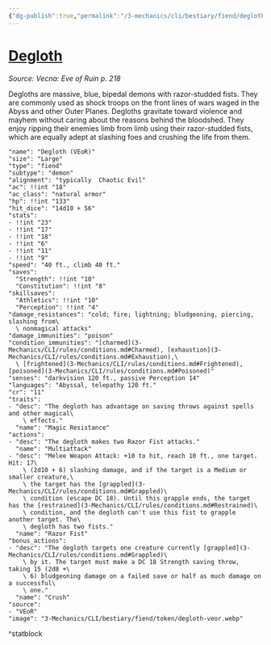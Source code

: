 ```yaml
---
{"dg-publish":true,"permalink":"/3-mechanics/cli/bestiary/fiend/degloth-veor/","tags":["ttrpg-cli/compendium/src/5e/veor","ttrpg-cli/monster/cr/11","ttrpg-cli/monster/size/large","ttrpg-cli/monster/type/fiend/demon"],"noteIcon":""}
---
```


# [Degloth](3-Mechanics\CLI\bestiary\fiend/degloth-veor.md)
*Source: Vecna: Eve of Ruin p. 218*  

Degloths are massive, blue, bipedal demons with razor-studded fists. They are commonly used as shock troops on the front lines of wars waged in the Abyss and other Outer Planes. Degloths gravitate toward violence and mayhem without caring about the reasons behind the bloodshed. They enjoy ripping their enemies limb from limb using their razor-studded fists, which are equally adept at slashing foes and crushing the life from them.

```statblock
"name": "Degloth (VEoR)"
"size": "Large"
"type": "fiend"
"subtype": "demon"
"alignment": "typically  Chaotic Evil"
"ac": !!int "18"
"ac_class": "natural armor"
"hp": !!int "133"
"hit_dice": "14d10 + 56"
"stats":
- !!int "23"
- !!int "17"
- !!int "18"
- !!int "6"
- !!int "11"
- !!int "9"
"speed": "40 ft., climb 40 ft."
"saves":
  "Strength": !!int "10"
  "Constitution": !!int "8"
"skillsaves":
  "Athletics": !!int "10"
  "Perception": !!int "4"
"damage_resistances": "cold; fire; lightning; bludgeoning, piercing, slashing from\
  \ nonmagical attacks"
"damage_immunities": "poison"
"condition_immunities": "[charmed](3-Mechanics/CLI/rules/conditions.md#Charmed), [exhaustion](3-Mechanics/CLI/rules/conditions.md#Exhaustion),\
  \ [frightened](3-Mechanics/CLI/rules/conditions.md#Frightened), [poisoned](3-Mechanics/CLI/rules/conditions.md#Poisoned)"
"senses": "darkvision 120 ft., passive Perception 14"
"languages": "Abyssal, telepathy 120 ft."
"cr": "11"
"traits":
- "desc": "The degloth has advantage on saving throws against spells and other magical\
    \ effects."
  "name": "Magic Resistance"
"actions":
- "desc": "The degloth makes two Razor Fist attacks."
  "name": "Multiattack"
- "desc": "Melee Weapon Attack: +10 to hit, reach 10 ft., one target. Hit: 17\
    \ (2d10 + 6) slashing damage, and if the target is a Medium or smaller creature,\
    \ the target has the [grappled](3-Mechanics/CLI/rules/conditions.md#Grappled)\
    \ condition (escape DC 18). Until this grapple ends, the target has the [restrained](3-Mechanics/CLI/rules/conditions.md#Restrained)\
    \ condition, and the degloth can't use this fist to grapple another target. The\
    \ degloth has two fists."
  "name": "Razor Fist"
"bonus_actions":
- "desc": "The degloth targets one creature currently [grappled](3-Mechanics/CLI/rules/conditions.md#Grappled)\
    \ by it. The target must make a DC 18 Strength saving throw, taking 15 (2d8 +\
    \ 6) bludgeoning damage on a failed save or half as much damage on a successful\
    \ one."
  "name": "Crush"
"source":
- "VEoR"
"image": "3-Mechanics/CLI/bestiary/fiend/token/degloth-veor.webp"
```
^statblock